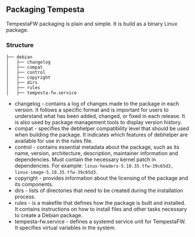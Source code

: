 ## Packaging Tempesta

TempestaFW packaging is plain and simple. It is build as a binary Linux package.

### Structure
```text
├── debian
│   ├── changelog
│   ├── compat
│   ├── control
│   ├── copyright
│   ├── dirs
│   ├── rules
│   ├── tempesta-fw.service
```

- changelog - contains a log of changes made to the package in each version. 
It follows a specific format and is important for users to understand what 
has been added, changed, or fixed in each release. It is also used by package 
management tools to display version history.
- compat - specifies the debhelper compatibility level that should be used when 
building the package. It indicates which features of debhelper are available 
for use in the rules file.
- control - contains essential metadata about the package, such as its name, 
version, architecture, description, maintainer information and dependencies. 
Must contain the necessary kernel patch in dependencies. 
For example: `linux-headers-5.10.35.tfw-39c65d3, linux-image-5.10.35.tfw-39c65d3`.
- copyright - provides information about the licensing of the package and its components.
- dirs - lists of directories that need to be created during the installation process. 
- rules - is a makefile that defines how the package is built and installed. 
It contains instructions on how to install files and other tasks necessary to 
create a Debian package.
- tempesta-fw.service - defines a systemd service unit for TempestaFW. It specifies
 virtual variables in the system.
